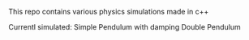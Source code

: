 This repo contains various physics simulations made in c++

Currentl simulated:
    Simple Pendulum with damping
    Double Pendulum
